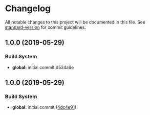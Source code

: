 # Changelog

All notable changes to this project will be documented in this file. See [standard-version](https://github.com/conventional-changelog/standard-version) for commit guidelines.

## 1.0.0 (2019-05-29)


### Build System

* **global:** initial commit d534a6e



## 1.0.0 (2019-05-29)


### Build System

* **global:** initial commit ([4dc4e91](https://github.com/mentAl-maZe/nuxt-bs-example/commit/4dc4e91))
